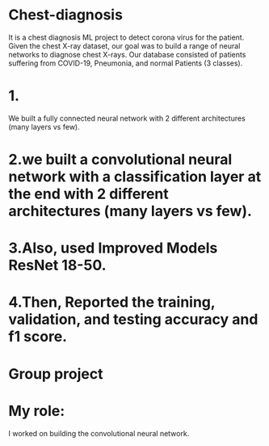 # Chest-diagnosis
It is a chest diagnosis ML project to detect corona virus for the patient. Given the chest X-ray dataset, our goal was to build a range of neural networks to diagnose chest X-rays. Our database consisted of patients suffering from COVID-19, Pneumonia, and normal Patients (3 classes).
# 1.
We built a fully connected neural network with 2 different architectures (many layers vs few).
# 2.we built a convolutional neural network with a classification layer at the end with 2 different architectures (many layers vs few).
# 3.Also, used Improved Models ResNet 18-50.
# 4.Then, Reported the training, validation, and testing accuracy and f1 score.
# Group project
# My role: 
I worked on building the convolutional neural network.

